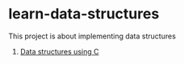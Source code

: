 # learn-data-structures

This project is about implementing data structures

1. [Data structures using C](c/)
